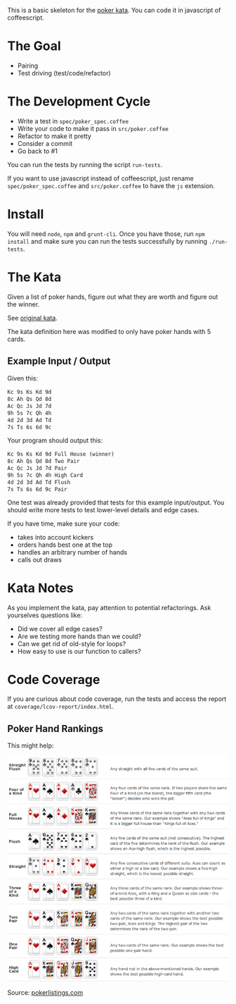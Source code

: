This is a basic skeleton for the [poker kata](http://codingdojo.org/cgi-bin/wiki.pl?KataTexasHoldEm). You can code it in javascript of coffeescript.

# The Goal

- Pairing
- Test driving (test/code/refactor)

# The Development Cycle

- Write a test in `spec/poker_spec.coffee`
- Write your code to make it pass in `src/poker.coffee` 
- Refactor to make it pretty
- Consider a commit
- Go back to #1

You can run the tests by running the script `run-tests`.

If you want to use javascript instead of coffeescript, just rename `spec/poker_spec.coffee` and `src/poker.coffee` to have the `js` extension.

# Install
You will need `node`, `npm` and `grunt-cli`. Once you have those, run `npm install` and make sure you can run the tests successfully by running `./run-tests`.

# The Kata

Given a list of poker hands, figure out what they are worth and figure out the winner.

See [original kata](http://codingdojo.org/cgi-bin/wiki.pl?KataTexasHoldEm).

The kata definition here was modified to only have poker hands with 5 cards.

## Example Input / Output

Given this:

    Kc 9s Ks Kd 9d
    8c Ah Qs Qd 8d
    Ac Qc Js Jd 7d
    9h 5s 7c Qh 4h
    4d 2d 3d Ad Td
    7s Ts 6s 6d 9c

Your program should output this:

    Kc 9s Ks Kd 9d Full House (winner)
    8c Ah Qs Qd 8d Two Pair
    Ac Qc Js Jd 7d Pair
    9h 5s 7c Qh 4h High Card
    4d 2d 3d Ad Td Flush
    7s Ts 6s 6d 9c Pair

One test was already provided that tests for this example input/output. You should write more tests to test lower-level details and edge cases.

If you have time, make sure your code:

- takes into account kickers
- orders hands best one at the top
- handles an arbitrary number of hands
- calls out draws

# Kata Notes
As you implement the kata, pay attention to potential refactorings. Ask yourselves questions like:

- Did we cover all edge cases?
- Are we testing more hands than we could?
- Can we get rid of old-style for loops?
- How easy to use is our function to callers?

# Code Coverage
If you are curious about code coverage, run the tests and access the report at `coverage/lcov-report/index.html`.

## Poker Hand Rankings
This might help:

![](poker-rankings.png)

Source: [pokerlistings.com](http://www.pokerlistings.com/poker-hand-ranking)
